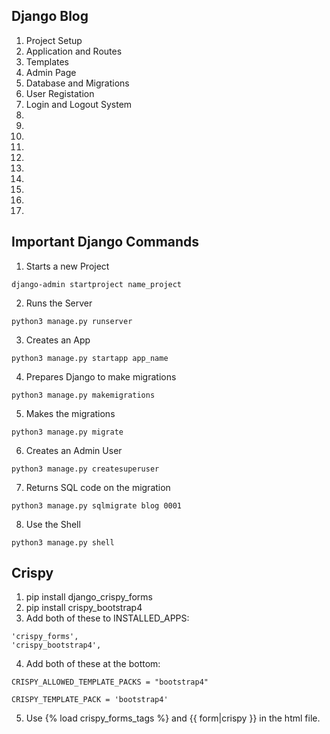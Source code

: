 ## Django Blog
<ol>
    <li>Project Setup</li>
    <li>Application and Routes</li>
    <li>Templates</li>
    <li>Admin Page</li>
    <li>Database and Migrations</li>
    <li>User Registation</li>
    <li>Login and Logout System</li>
    <li></li>
    <li></li>
    <li></li>
    <li></li>
    <li></li>
    <li></li>
    <li></li>
    <li></li>
    <li></li>
    <li></li>
</ol>

## Important Django Commands

1) Starts a new Project
```
django-admin startproject name_project
```

2) Runs the Server
```
python3 manage.py runserver
```

3) Creates an App
```
python3 manage.py startapp app_name
```

4) Prepares Django to make migrations
```
python3 manage.py makemigrations
```

5) Makes the migrations
```
python3 manage.py migrate
```

6) Creates an Admin User
```
python3 manage.py createsuperuser 
```

7) Returns SQL code on the migration
```
python3 manage.py sqlmigrate blog 0001
```

8) Use the Shell
```
python3 manage.py shell
```

## Crispy
1) pip install django_crispy_forms
2) pip install crispy_bootstrap4
3) Add both of these to INSTALLED_APPS:
```
'crispy_forms',
'crispy_bootstrap4',
```
4) Add both of these at the bottom:
```
CRISPY_ALLOWED_TEMPLATE_PACKS = "bootstrap4"

CRISPY_TEMPLATE_PACK = 'bootstrap4'
```
5) Use {% load crispy_forms_tags %} and {{ form|crispy }} in the html file.
